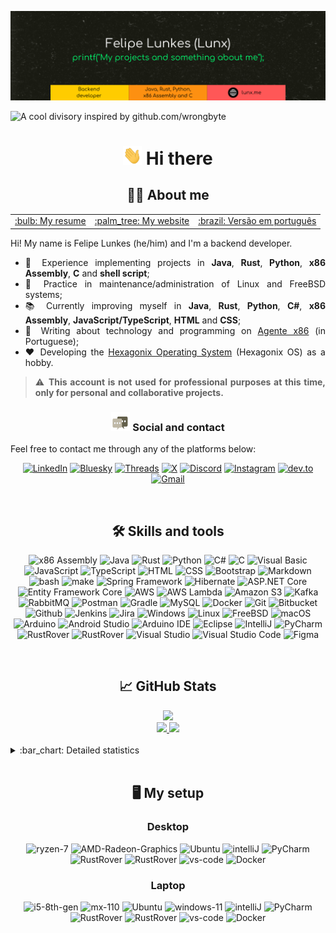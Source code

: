 
[![Header](https://raw.githubusercontent.com/felipenlunkes/felipenlunkes/master/img/header.png "My page")](https://lunx.me)

<!--
<div align="center">

[![](https://img.shields.io/badge/Code-x86_Assembly-informational?style=flat&logo=assembly&logoColor=white&color=2bbc8a)](https://github.com/felipenlunkes)
[![](https://img.shields.io/badge/Code-Java-informational?style=flat&logo=openjdk&logoColor=white&color=2bbc8a)](https://github.com/felipenlunkes)
[![](https://img.shields.io/badge/Code-Rust-informational?style=flat&logo=rust&logoColor=white&color=2bbc8a)](https://github.com/felipenlunkes)
[![](https://img.shields.io/badge/Code-C_Sharp-informational?style=flat&logo=.net&logoColor=white&color=2bbc8a)](https://github.com/felipenlunkes)
[![](https://img.shields.io/badge/Code-Python-informational?style=flat&logo=python&logoColor=white&color=2bbc8a)](https://github.com/felipenlunkes)
[![](https://img.shields.io/badge/Code-C-informational?style=flat&logo=c&logoColor=white&color=2bbc8a)](https://github.com/felipenlunkes)
[![](https://img.shields.io/badge/Code-Shel_Script-informational?style=flat&logo=gnu-bash&logoColor=white&color=2bbc8a)](https://github.com/felipenlunkes)
[![](https://img.shields.io/badge/Code-Visual_Basic-informational?style=flat&logo=.net&logoColor=white&color=2bbc8a)](https://github.com/felipenlunkes)
[![](https://img.shields.io/badge/Code-Markdown-informational?style=flat&logo=markdown&logoColor=white&color=2bbc8a)](https://github.com/felipenlunkes)
[![](https://img.shields.io/badge/Code-Make-informational?style=flat&logo=cmake&logoColor=white&color=2bbc8a)](https://github.com/felipenlunkes)
[![](https://img.shields.io/badge/Tool-Docker-informational?style=flat&logo=docker&logoColor=white&color=2bbc8a)](https://github.com/felipenlunkes)
[![](https://img.shields.io/badge/Tool-QEMU-informational?style=flat&logo=qemu&logoColor=white&color=2bbc8a)](https://github.com/felipenlunkes)
[![](https://img.shields.io/badge/DB-MySQL-informational?style=flat&logo=mysql&logoColor=white&color=2bbc8a)](https://github.com/felipenlunkes)
[![](https://img.shields.io/badge/OS-Linux-informational?style=flat&logo=linux&logoColor=white&color=2bbc8a)](https://github.com/felipenlunkes)
[![](https://img.shields.io/badge/OS-FreeBSD-informational?style=flat&logo=freebsd&logoColor=white&color=2bbc8a)](https://github.com/felipenlunkes)
[![](https://img.shields.io/badge/OS-macOS-informational?style=flat&logo=macos&logoColor=white&color=2bbc8a)](https://github.com/felipenlunkes)
[![](https://img.shields.io/badge/OS-Windows-informational?style=flat&logo=windows&logoColor=white&color=2bbc8a)](https://github.com/felipenlunkes)
[![](https://img.shields.io/badge/Arduino-Arduino-informational?style=flat&logo=arduino&logoColor=white&color=2bbc8a)](https://github.com/felipenlunkes)

</div>
-->

![A cool divisory inspired by github.com/wrongbyte](https://i.imgur.com/waxVImv.png)

<div align="center">

# [<img src="https://github.com/felipenlunkes/felipenlunkes/blob/main/img/wave.gif" width="30px" height="30px"/>]() Hi there

## :technologist: About me

</div>

<div align="justify">

<table align="center">
<tr>
<td><a href="https://cv.lunx.me">:bulb: My resume </a></td>
<td><a href="https://lunx.me">:palm_tree: My website </a></td>
<td><a href="https://github.com/felipenlunkes/felipenlunkes/blob/main/README.pt.md">:brazil: Versão em português</a></td>
</tr>
</table>

Hi! My name is Felipe Lunkes (he/him) and I'm a backend developer.

* :abacus: Experience implementing projects in **Java**, **Rust**, **Python**, **x86 Assembly**, **C** and **shell script**;
* :seedling: Practice in maintenance/administration of Linux and FreeBSD systems;
* :books: Currently improving myself in **Java**, **Rust**, **Python**, **C#**, **x86 Assembly**, **JavaScript/TypeScript**, **HTML** and **CSS**;
* :newspaper: Writing about technology and programming on [Agente x86](https://blog.lunx.me) (in Portuguese);
* :heart: Developing the [Hexagonix Operating System](https://github.com/hexagonix) (Hexagonix OS) as a hobby.

> :warning: **This account is not used for professional purposes at this time, only for personal and collaborative projects.**

</div>

<div align="center">

### [<img src="https://raw.githubusercontent.com/felipenlunkes/felipenlunkes/master/img/message.gif" width="30px" height="30px"/>]() Social and contact

</div>

<div align="justify">

Feel free to contact me through any of the platforms below:

</div>

<div align="center">

[![LinkedIn](https://img.shields.io/badge/LinkedIn-0A66C2?style=for-the-badge&logo=LinkedIn&logoColor=white)](https://www.linkedin.com/in/felipelunkes/)
[![Bluesky](https://img.shields.io/badge/Bluesky-0285FF?style=for-the-badge&logo=bluesky&logoColor=white)](https://bsky.app/profile/lunx.me)
[![Threads](https://img.shields.io/badge/Threads-000000?style=for-the-badge&logo=threads&logoColor=white)](https://www.threads.net/@lunx8086)
[![X](https://img.shields.io/badge/X-000000?style=for-the-badge&logo=X&logoColor=white)](https://www.twitter.com/lunx8086/)
[![Discord](https://img.shields.io/badge/Discord-5865F2?style=for-the-badge&logo=discord&logoColor=white)](http://discordapp.com/users/lunx8086)
[![Instagram](https://img.shields.io/badge/Instagram-E4405F?style=for-the-badge&logo=instagram&logoColor=white)](https://www.instagram.com/lunx8086/)
[![dev.to](https://img.shields.io/badge/Dev.to-0A0A0A?style=for-the-badge&logo=DevdotTo&logoColor=white)](https://dev.to/lunx8086)
[![Gmail](https://img.shields.io/badge/Gmail-EA4335?style=for-the-badge&logo=gmail&logoColor=white)](mailto:felipenldev@gmail.com)

</div>

<!-- Vai funcionar como <hr> -->

<img src="https://i.imgur.com/waxVImv.png" width="100%" height="2px" />

<div align="center">

## :hammer_and_wrench: Skills and tools
    
![x86 Assembly](https://img.shields.io/badge/Assembly-F57842?style=for-the-badge&logo=assembly&logoColor=white)
![Java](https://img.shields.io/badge/Java-ED8B00?style=for-the-badge&logo=openjdk&logoColor=white)
![Rust](https://img.shields.io/badge/Rust-B7410E?style=for-the-badge&logo=rust&logoColor=white)
![Python](https://img.shields.io/badge/Python-8419D1?style=for-the-badge&logo=python&logoColor=white)
![C#](https://img.shields.io/badge/C_Sharp-512BD4?style=for-the-badge&logo=.net&logoColor=white)
![C](https://img.shields.io/badge/C-F5b342?style=for-the-badge&logo=c&logoColor=black)
![Visual Basic](https://img.shields.io/badge/Visual_Basic-5334ED?style=for-the-badge&logo=.net&logoColor=white)
![JavaScript](https://img.shields.io/badge/JavaScript-F7DF1E?style=for-the-badge&logo=javascript&logoColor=black)
![TypeScript](https://img.shields.io/badge/TypeScript-F5b342?style=for-the-badge&logo=typescript&logoColor=black)
![HTML](https://img.shields.io/badge/HTML-E34F26?style=for-the-badge&logo=html5&logoColor=white)
![CSS](https://img.shields.io/badge/CSS-1572B6?style=for-the-badge&logo=css&logoColor=white)
![Bootstrap](https://img.shields.io/badge/Bootstrap-563D7C?style=for-the-badge&logo=bootstrap&logoColor=white)
![Markdown](https://img.shields.io/badge/Markdown-000000?style=for-the-badge&logo=markdown&logoColor=white)
![bash](https://img.shields.io/badge/Shell_Script-118515?style=for-the-badge&logo=gnu-bash&logoColor=white)
![make](https://img.shields.io/badge/Make-0077B5?style=for-the-badge&logo=cmake&logoColor=white)
![Spring Framework](https://img.shields.io/badge/Spring-6DB33F?style=for-the-badge&logo=spring&logoColor=white)
![Hibernate](https://img.shields.io/badge/Hibernate-59666C?style=for-the-badge&logo=hibernate&logoColor=white)
![ASP.NET Core](https://img.shields.io/badge/ASP.NET_Core-FE5F50?style=for-the-badge&logo=.net&logoColor=white)
![Entity Framework Core](https://img.shields.io/badge/Entity_Framework_Core-A22846?style=for-the-badge&logo=.net&logoColor=white)
![AWS](https://img.shields.io/badge/AWS-232F3E?style=for-the-badge&logo=amazonwebservices&logoColor=white)
![AWS Lambda](https://img.shields.io/badge/AWS_Lambda-FF9900?style=for-the-badge&logo=awslambda&logoColor=white)
![Amazon S3](https://img.shields.io/badge/Amazon_S3-569A31?style=for-the-badge&logo=amazons3&logoColor=white)
![Kafka](https://img.shields.io/badge/Kafka-231F20?style=for-the-badge&logo=apachekafka&logoColor=white)
![RabbitMQ](https://img.shields.io/badge/RabbitMQ-FF6600?style=for-the-badge&logo=rabbitmq&logoColor=white)
![Postman](https://img.shields.io/badge/Postman-FF6C37?style=for-the-badge&logo=postman&logoColor=white)
![Gradle](https://img.shields.io/badge/Gradle-02303A?style=for-the-badge&logo=gradle&logoColor=white)
![MySQL](https://img.shields.io/badge/MySQL-00000F?style=for-the-badge&logo=mysql&logoColor=white)
![Docker](https://img.shields.io/badge/Docker-2496ED?style=for-the-badge&logo=docker&logoColor=white)
![Git](https://img.shields.io/badge/GIT-E44C30?style=for-the-badge&logo=git&logoColor=white)
![Bitbucket](https://img.shields.io/badge/Bitbucket-0747a6?style=for-the-badge&logo=bitbucket&logoColor=white)
![Github](https://img.shields.io/badge/GitHub-8117EB?style=for-the-badge&logo=github&logoColor=white)
![Jenkins](https://img.shields.io/badge/Jenkins-D24939?style=for-the-badge&logo=Jenkins&logoColor=white)
![Jira](https://img.shields.io/badge/Jira-0052CC?style=for-the-badge&logo=Jira&logoColor=white)
![Windows](https://img.shields.io/badge/Windows_NT-0078D6?style=for-the-badge&logo=windows&logoColor=white)
![Linux](https://img.shields.io/badge/Linux-FCC624?style=for-the-badge&logo=linux&logoColor=black)
![FreeBSD](https://img.shields.io/badge/freeBSD-DE2218?style=for-the-badge&logo=freebsd&logoColor=white)
![macOS](https://img.shields.io/badge/mac_os-000000?style=for-the-badge&logo=apple&logoColor=white)
![Arduino](https://img.shields.io/badge/Arduino-E4405F?style=for-the-badge&logo=arduino&logoColor=white)
![Android Studio](https://img.shields.io/badge/Android_Studio-3DDC84?style=for-the-badge&logo=android-studio&logoColor=white)
![Arduino IDE](https://img.shields.io/badge/Arduino_IDE-00979D?style=for-the-badge&logo=arduino&logoColor=white)
![Eclipse](https://img.shields.io/badge/Eclipse-2C2255?style=for-the-badge&logo=eclipse&logoColor=white)
![IntelliJ](https://img.shields.io/badge/IntelliJ_IDEA-000000.svg?style=for-the-badge&logo=intellij-idea&logoColor=white)
![PyCharm](https://img.shields.io/badge/PyCharm-000000.svg?style=for-the-badge&logo=pycharm&logoColor=white)
![RustRover](https://img.shields.io/badge/Rider-000000.svg?style=for-the-badge&logo=rider&logoColor=white)
![RustRover](https://img.shields.io/badge/Rust_Rover-000000.svg?style=for-the-badge&logo=jetbrains&logoColor=white)
![Visual Studio](https://img.shields.io/badge/Visual_Studio-5C2D91?style=for-the-badge&logo=.net&logoColor=white)
![Visual Studio Code](https://img.shields.io/badge/Visual_Studio_Code-007ACC?style=for-the-badge&logo=vscode&logoColor=white)
![Figma](https://img.shields.io/badge/Figma-F24E1E?style=for-the-badge&logo=figma&logoColor=white)

<!--
![Skills and tools](https://skillicons.dev/icons?i=java,rust,cs,py,c,js,ts,html,css,dotnet,md,cmake,bash,bootstrap,nodejs,npm,spring,hibernate,arch,arduino,bsd,debian,linux,mint,ubuntu,plan9,windows,androidstudio,clion,eclipse,idea,pycharm,rider,vscode,webstorm,mysql,docker,kafka,redis,postman,aws,azure,gradle,git,github,bitbucket,jenkins,figma)
-->

</div>

<!-- Vai funcionar como <hr> -->

<img src="https://i.imgur.com/waxVImv.png" width="100%" height="2px" />

<div align="center">

## :chart_with_upwards_trend: GitHub Stats

</div>

<div align="center">

<a href="https://github.com/felipenlunkes#chart_with_upwards_trend-github-stats">
<img src="https://github-profile-trophy.vercel.app/?username=felipenlunkes&row=2&column=5&margin-h=4&theme=darkhub&count_private=true&margin-w=2&no-frame=true">
</a>

<br>

<a href="https://github.com/felipenlunkes#chart_with_upwards_trend-github-stats">
<img height="180em" src="https://github-readme-stats.vercel.app/api?username=felipenlunkes&show_icons=true&theme=tokyonight&bg_color=0D1117&show_icons=true&hide_border=false&count_private=true&PAT_1">
</a>

<!-- Vamos excluir repositórios que não são de minha autoria, como o TROPIX-->

<a href="https://github.com/felipenlunkes#chart_with_upwards_trend-github-stats">
<img height="180em" src="https://github-readme-stats.vercel.app/api/top-langs/?username=felipenlunkes&theme=tokyonight&layout=compact&bg_color=0D1117&count_private=true&exclude_repo=TROPIX&langs_count=12&PAT_1">
</a>

</div>

<br>

<details title="Detailed statistics" align='left'>
<br>
<summary align='left'>:bar_chart: Detailed statistics</summary>

<div align="center">

<!-- Desativado por enquanto - aparentemente, os serviços não funcionam mais

<a href="https://github.com/felipenlunkes#chart_with_upwards_trend-github-stats">
<img height="130em" src="https://github-readme-streak-stats.herokuapp.com/?user=felipenlunkes&theme=tokyonight&hide_border=true&count_private=true&include_all_commits=true&PAT_1">
</a>

-->

<a href="https://github.com/felipenlunkes#chart_with_upwards_trend-github-stats">
<img height="160em" src="https://github-profile-summary-cards.vercel.app/api/cards/profile-details?username=felipenlunkes&theme=tokyonight&count_private=true&PAT_1">
</a>

<a href="https://github.com/felipenlunkes#chart_with_upwards_trend-github-stats">
<img height="160em" src="http://github-profile-summary-cards.vercel.app/api/cards/productive-time?username=felipenlunkes&theme=tokyonight&utcOffset=-3&PAT_1">
</a>

<!-- Desativado por enquanto - aparentemente, os serviços não funcionam mais

<a href="https://github.com/felipenlunkes#chart_with_upwards_trend-github-stats">
<img height="180em" src="https://github-readme-activity-graph.cyclic.app/graph?username=felipenlunkes&custom_title=Felipe%20Lunkes's%20GitHub%20Activity&theme=tokyonight&area=true&hide_border=true&PAT_1">
</a>

<img height="180em" src="https://activity-graph.herokuapp.com/graph?username=felipenlunkes&count_private=true&hide_border=false&theme=tokyonight">

-->

<!-- Aqui, as visitas ao meu perfil -->

[![](https://komarev.com/ghpvc/?username=felipenlunkes&color=F57842&label=GitHub+profile+views&style=for-the-badge)](https://github.com/felipenlunkes)
    
</div>

</details>

<!-- Vai funcionar como <hr> -->

<img src="https://i.imgur.com/waxVImv.png" width="100%" height="2px" />

<div align="center">

## :desktop_computer: My setup

</div>

<div align="center">

### Desktop 

![ryzen-7](https://img.shields.io/badge/AMD-Ryzen_7-ED1C24?style=for-the-badge&logo=amd&logoColor=white)
![AMD-Radeon-Graphics](https://img.shields.io/badge/Radeon-Radeon_Graphics-ED1C24?style=for-the-badge&logo=amd&logoColor=white)
![Ubuntu](https://img.shields.io/badge/Ubuntu-E95420?style=for-the-badge&logo=ubuntu&logoColor=white)
![intelliJ](https://img.shields.io/badge/IntelliJ_IDEA-000000.svg?style=for-the-badge&logo=intellij-idea&logoColor=white)
![PyCharm](https://img.shields.io/badge/PyCharm-000000.svg?style=for-the-badge&logo=pycharm&logoColor=white)
![RustRover](https://img.shields.io/badge/Rider-000000.svg?style=for-the-badge&logo=rider&logoColor=white)
![RustRover](https://img.shields.io/badge/Rust_Rover-000000.svg?style=for-the-badge&logo=jetbrains&logoColor=white)
![vs-code](https://img.shields.io/badge/Visual_Studio_Code-007ACC?style=for-the-badge&logo=visual-studio-code&logoColor=white)
![Docker](https://img.shields.io/badge/docker-%230db7ed.svg?style=for-the-badge&logo=docker&logoColor=white)

</div>

<div align="center">

### Laptop

![i5-8th-gen](https://img.shields.io/badge/Intel-Core_i5_8th-0071C5?style=for-the-badge&logo=intel&logoColor=white)
![mx-110](https://img.shields.io/badge/NVIDIA-MX110-76B900?style=for-the-badge&logo=nvidia&logoColor=white)
![Ubuntu](https://img.shields.io/badge/Ubuntu-E95420?style=for-the-badge&logo=ubuntu&logoColor=white)
![windows-11](https://img.shields.io/badge/Windows_11-0078D6?style=for-the-badge&logo=windows&logoColor=white)
![intelliJ](https://img.shields.io/badge/IntelliJ_IDEA-000000.svg?style=for-the-badge&logo=intellij-idea&logoColor=white)
![PyCharm](https://img.shields.io/badge/PyCharm-000000.svg?style=for-the-badge&logo=pycharm&logoColor=white)
![RustRover](https://img.shields.io/badge/Rider-000000.svg?style=for-the-badge&logo=rider&logoColor=white)
![RustRover](https://img.shields.io/badge/Rust_Rover-000000.svg?style=for-the-badge&logo=jetbrains&logoColor=white)
![vs-code](https://img.shields.io/badge/Visual_Studio_Code-007ACC?style=for-the-badge&logo=visual-studio-code&logoColor=white)
![Docker](https://img.shields.io/badge/docker-%230db7ed.svg?style=for-the-badge&logo=docker&logoColor=white)

</div>

<!--

![AMD E1](https://img.shields.io/badge/AMD-E1-ED1C24?style=for-the-badge&logo=amd&logoColor=white)
![Radeon 8210](https://img.shields.io/badge/AMD-Radeon_HD_8210-ED1C24?style=for-the-badge&logo=amd&logoColor=white)
![FreeBSD](https://img.shields.io/badge/freeBSD-DE2218?style=for-the-badge&logo=freebsd&logoColor=white)
![Pop!_OS](https://img.shields.io/badge/Pop!_OS-48B9C7?style=for-the-badge&logo=Pop!_OS&logoColor=white)
![vs-code](https://img.shields.io/badge/VS_Code-007ACC?style=for-the-badge&logo=Visual-Studio-Code&logoColor=white)

-->

<!--

<img src="https://i.imgur.com/waxVImv.png" width="100%" height="2px" />

<div align="center">

## :heavy_plus_sign: More

</div>

<div align="justify">
    
* <img src="https://raw.githubusercontent.com/felipenlunkes/felipenlunkes/master/img/Brasil.gif" width="25px" height="15px" /> [Versão em português](README.pt.md) (Portuguese version)

</div>

-->
